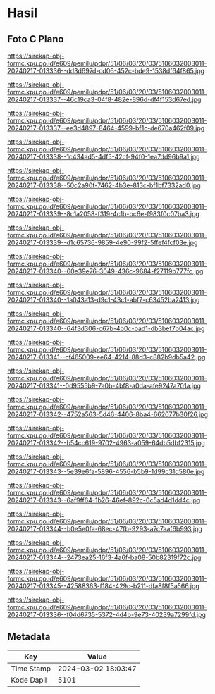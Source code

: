 # Hasil

## Foto C Plano

https://sirekap-obj-formc.kpu.go.id/e609/pemilu/pdpr/51/06/03/20/03/5106032003011-20240217-013336--dd3d697d-cd06-452c-bde9-1538df64f865.jpg

https://sirekap-obj-formc.kpu.go.id/e609/pemilu/pdpr/51/06/03/20/03/5106032003011-20240217-013337--46c19ca3-04f8-482e-896d-df4f153d67ed.jpg

https://sirekap-obj-formc.kpu.go.id/e609/pemilu/pdpr/51/06/03/20/03/5106032003011-20240217-013337--ee3d4897-8464-4599-bf1c-de670a462f09.jpg

https://sirekap-obj-formc.kpu.go.id/e609/pemilu/pdpr/51/06/03/20/03/5106032003011-20240217-013338--1c434ad5-4df5-42cf-94f0-1ea7dd96b9a1.jpg

https://sirekap-obj-formc.kpu.go.id/e609/pemilu/pdpr/51/06/03/20/03/5106032003011-20240217-013338--50c2a90f-7462-4b3e-813c-bf1bf7332ad0.jpg

https://sirekap-obj-formc.kpu.go.id/e609/pemilu/pdpr/51/06/03/20/03/5106032003011-20240217-013339--8c1a2058-f319-4c1b-bc6e-f983f0c07ba3.jpg

https://sirekap-obj-formc.kpu.go.id/e609/pemilu/pdpr/51/06/03/20/03/5106032003011-20240217-013339--d1c65736-9859-4e90-99f2-5ffef4fcf03e.jpg

https://sirekap-obj-formc.kpu.go.id/e609/pemilu/pdpr/51/06/03/20/03/5106032003011-20240217-013340--60e39e76-3049-436c-9684-f27119b777fc.jpg

https://sirekap-obj-formc.kpu.go.id/e609/pemilu/pdpr/51/06/03/20/03/5106032003011-20240217-013340--1a043a13-d9c1-43c1-abf7-c63452ba2413.jpg

https://sirekap-obj-formc.kpu.go.id/e609/pemilu/pdpr/51/06/03/20/03/5106032003011-20240217-013340--64f3d306-c67b-4b0c-bad1-db3bef7b04ac.jpg

https://sirekap-obj-formc.kpu.go.id/e609/pemilu/pdpr/51/06/03/20/03/5106032003011-20240217-013341--cf465009-ee64-4214-88d3-c882b9db5a42.jpg

https://sirekap-obj-formc.kpu.go.id/e609/pemilu/pdpr/51/06/03/20/03/5106032003011-20240217-013341--0d9555b9-7a0b-4bf8-a0da-afe9247a701a.jpg

https://sirekap-obj-formc.kpu.go.id/e609/pemilu/pdpr/51/06/03/20/03/5106032003011-20240217-013342--4752a563-5d46-4406-8ba4-662077b30f26.jpg

https://sirekap-obj-formc.kpu.go.id/e609/pemilu/pdpr/51/06/03/20/03/5106032003011-20240217-013342--b54cc619-9702-4963-a059-64db5dbf2315.jpg

https://sirekap-obj-formc.kpu.go.id/e609/pemilu/pdpr/51/06/03/20/03/5106032003011-20240217-013343--5e39e6fa-5896-4556-b5b9-1d99c31d580e.jpg

https://sirekap-obj-formc.kpu.go.id/e609/pemilu/pdpr/51/06/03/20/03/5106032003011-20240217-013343--6af9ff64-1b26-46ef-892c-0c5ad4d1dd4c.jpg

https://sirekap-obj-formc.kpu.go.id/e609/pemilu/pdpr/51/06/03/20/03/5106032003011-20240217-013344--b0e5e0fa-68ec-47fb-9293-a7c7aaf6b993.jpg

https://sirekap-obj-formc.kpu.go.id/e609/pemilu/pdpr/51/06/03/20/03/5106032003011-20240217-013344--2473ea25-16f3-4a6f-ba08-50b82319f72c.jpg

https://sirekap-obj-formc.kpu.go.id/e609/pemilu/pdpr/51/06/03/20/03/5106032003011-20240217-013345--42588363-f184-429c-b211-dfa8f8f5a566.jpg

https://sirekap-obj-formc.kpu.go.id/e609/pemilu/pdpr/51/06/03/20/03/5106032003011-20240217-013336--f04d6735-5372-4d4b-9e73-40239a7299fd.jpg


## Metadata

| Key        | Value               |
| ---------- | ------------------- |
| Time Stamp | 2024-03-02 18:03:47 |
| Kode Dapil | 5101                |



